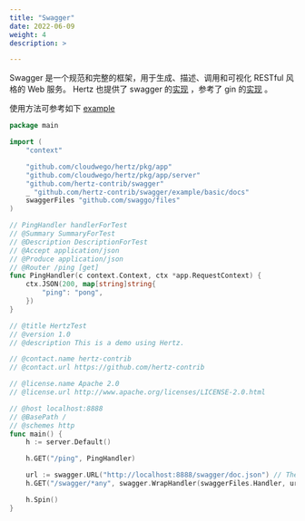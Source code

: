 ```yaml
---
title: "Swagger"
date: 2022-06-09
weight: 4
description: >

---
```

Swagger 是一个规范和完整的框架，用于生成、描述、调用和可视化 RESTful 风格的 Web 服务。
Hertz 也提供了 swagger 的[实现](https://github.com/hertz-contrib/swagger) ，参考了 gin 的[实现](https://github.com/swaggo/gin-swagger) 。

使用方法可参考如下 [example](https://github.com/hertz-contrib/swagger/blob/main/example/basic/main.go)
```go
package main

import (
	"context"

	"github.com/cloudwego/hertz/pkg/app"
	"github.com/cloudwego/hertz/pkg/app/server"
	"github.com/hertz-contrib/swagger"
	_ "github.com/hertz-contrib/swagger/example/basic/docs"
	swaggerFiles "github.com/swaggo/files"
)

// PingHandler handlerForTest
// @Summary SummaryForTest
// @Description DescriptionForTest
// @Accept application/json
// @Produce application/json
// @Router /ping [get]
func PingHandler(c context.Context, ctx *app.RequestContext) {
	ctx.JSON(200, map[string]string{
		"ping": "pong",
	})
}

// @title HertzTest
// @version 1.0
// @description This is a demo using Hertz.

// @contact.name hertz-contrib
// @contact.url https://github.com/hertz-contrib

// @license.name Apache 2.0
// @license.url http://www.apache.org/licenses/LICENSE-2.0.html

// @host localhost:8888
// @BasePath /
// @schemes http
func main() {
	h := server.Default()

	h.GET("/ping", PingHandler)

	url := swagger.URL("http://localhost:8888/swagger/doc.json") // The url pointing to API definition
	h.GET("/swagger/*any", swagger.WrapHandler(swaggerFiles.Handler, url))

	h.Spin()
}
```
